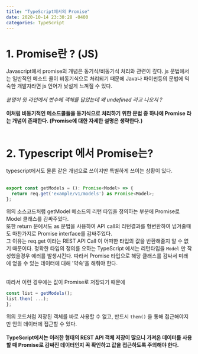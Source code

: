 ```yaml
---
title: "TypeScript에서의 Promise"
date: 2020-10-14 23:30:28 -0400
categories: TypeScript 
---
```


# 1. Promise란 ? (JS)

Javascript에서 promise의 개념은 동기식/비동기식 처리와 관련이 깊다. js 문법에서는 일반적인 메소드 콜이 비동기식으로 처리되기 때문에 Java나 파이썬등의 문법에 익숙한 개발자라면 js 언어가 낯설게 느껴질 수 있다. 
<br>
<br>
*분명이 윗 라인에서 변수에 객체를 담았는데 왜 undefined 라고 나오지 ?*
<br>
<br>
**이처럼 비동기적인 메소드콜들을 동기식으로 처리하기 위한 문법 중 하나에 Promise 라는 개념이 존재한다. (Promise에 대한 자세한 설명은 생략한다.)**
<br><br>

# 2. Typescript 에서 Promise는?

typescript에서도 물론 같은 개념으로 쓰이지만 특별하게 쓰이는 상황이 있다.
<br>
<br>

```typescript
export const getModels = (): Promise<Model> => {
  return req.get('example/v1/models') as Promise<Model>;
};
```

위의 소스코드처럼 getModel 메소드의 리턴 타입을 정의하는 부분에 Promise로 Model 클래스를 감싸주었다. <br>
또한 return 문에서도 as 문법을 사용하여 API call의 리턴결과를 형변환하여 넘겨줄때도 마찬가지로 Promise interface를 감싸주었다.<br>
그 이유는 req.get 이라는 REST API Call 이 어떠한 타입의 값을 반환해줄지 알 수 없기 때문이다. 정확한 타입의 정의를 요하는 TypeScript 에서는 리턴타입을 `Model` 만 작성했을경우 에러를 발생시킨다. 따라서 Promise 타입으로 해당 클래스를 감싸서 미래에 얻을 수 있는 데이터에 대해 '약속'을 해줘야 한다.<br><br>

따라서 이런 경우에는 값이 Promise로 저장되기 때문에

```typescript
const list = getModels();
list.then( ...);
};
```
위의 코드처럼 저장된 객체를 바로 사용할 수 없고, 반드시 `then()` 을 통해 접근해야지만 안의 데이터에 접근할 수 있다.
<br><br>
**TypeScript에서는 이러한 형태의 REST API 객체 저장이 많으니 가져온 데이터를 사용할 때 Promise로 감싸진 데이터인지 꼭 확인하고 값을 접근하도록 주의해야 한다.**



